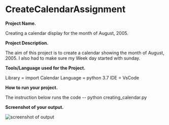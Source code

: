 # CreateCalendarAssignment

**Project Name.**

Creating a calendar display for the month of August, 2005.

**Project Description.**

The aim of this project is to create a calendar showing the month of August, 2005.
I also had to make sure my Week day started with sunday.

**Tools/Language used for the Project.**

Library = import Calendar
Language = python 3.7
IDE = VsCode

**How to run your project.**

The instruction below runs the code
-- python creating_calendar.py

**Screenshot of your output.**

![screenshot of output](https://user-images.githubusercontent.com/101933398/159781826-36671c87-7457-4305-8de0-fcb0464fdae0.jpg)
